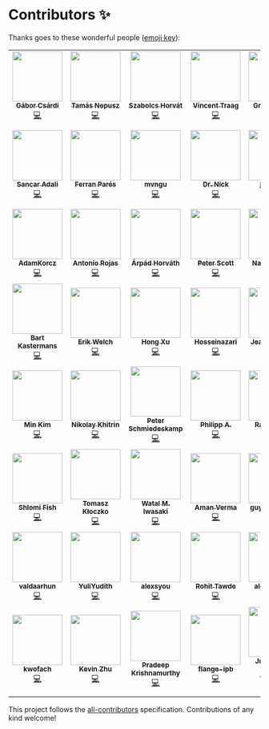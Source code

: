 # Contributors ✨

Thanks goes to these wonderful people ([emoji key](https://allcontributors.org/docs/en/emoji-key)):

<!-- ALL-CONTRIBUTORS-LIST:START - Do not remove or modify this section -->
<!-- prettier-ignore-start -->
<!-- markdownlint-disable -->
<table>
  <tr>
    <td align="center"><a href="https://github.com/gaborcsardi"><img src="https://avatars.githubusercontent.com/u/660288?v=4?s=100" width="100px;" alt=""/><br /><sub><b>Gábor Csárdi</b></sub></a><br /><a href="https://github.com/igraph/igraph/commits?author=gaborcsardi" title="Code">💻</a></td>
    <td align="center"><a href="https://collmot.com/"><img src="https://avatars.githubusercontent.com/u/195637?v=4?s=100" width="100px;" alt=""/><br /><sub><b>Tamás Nepusz</b></sub></a><br /><a href="https://github.com/igraph/igraph/commits?author=ntamas" title="Code">💻</a></td>
    <td align="center"><a href="http://szhorvat.net/"><img src="https://avatars.githubusercontent.com/u/1212871?v=4?s=100" width="100px;" alt=""/><br /><sub><b>Szabolcs Horvát</b></sub></a><br /><a href="https://github.com/igraph/igraph/commits?author=szhorvat" title="Code">💻</a></td>
    <td align="center"><a href="http://www.traag.net/"><img src="https://avatars.githubusercontent.com/u/6057804?v=4?s=100" width="100px;" alt=""/><br /><sub><b>Vincent Traag</b></sub></a><br /><a href="https://github.com/igraph/igraph/commits?author=vtraag" title="Code">💻</a></td>
    <td align="center"><a href="https://github.com/GroteGnoom"><img src="https://avatars.githubusercontent.com/u/8137208?v=4?s=100" width="100px;" alt=""/><br /><sub><b>GroteGnoom</b></sub></a><br /><a href="https://github.com/igraph/igraph/commits?author=GroteGnoom" title="Code">💻</a></td>
    <td align="center"><a href="https://fabilab.org/"><img src="https://avatars.githubusercontent.com/u/1200640?v=4?s=100" width="100px;" alt=""/><br /><sub><b>Fabio Zanini</b></sub></a><br /><a href="https://github.com/igraph/igraph/commits?author=iosonofabio" title="Code">💻</a></td>
    <td align="center"><a href="http://www.katzien.de/"><img src="https://avatars.githubusercontent.com/u/890156?v=4?s=100" width="100px;" alt=""/><br /><sub><b>Jan Katins</b></sub></a><br /><a href="https://github.com/igraph/igraph/commits?author=jankatins" title="Code">💻</a></td>
  </tr>
  <tr>
    <td align="center"><a href="https://github.com/adalisan"><img src="https://avatars.githubusercontent.com/u/1790714?v=4?s=100" width="100px;" alt=""/><br /><sub><b>Sancar Adali</b></sub></a><br /><a href="https://github.com/igraph/igraph/commits?author=adalisan" title="Code">💻</a></td>
    <td align="center"><a href="https://github.com/FerranPares"><img src="https://avatars.githubusercontent.com/u/9196604?v=4?s=100" width="100px;" alt=""/><br /><sub><b>Ferran Parés</b></sub></a><br /><a href="https://github.com/igraph/igraph/commits?author=FerranPares" title="Code">💻</a></td>
    <td align="center"><a href="https://github.com/mvngu"><img src="https://avatars.githubusercontent.com/u/362259?v=4?s=100" width="100px;" alt=""/><br /><sub><b>mvngu</b></sub></a><br /><a href="https://github.com/igraph/igraph/commits?author=mvngu" title="Code">💻</a></td>
    <td align="center"><a href="https://github.com/das-intensity"><img src="https://avatars.githubusercontent.com/u/12521554?v=4?s=100" width="100px;" alt=""/><br /><sub><b>Dr. Nick</b></sub></a><br /><a href="https://github.com/igraph/igraph/commits?author=das-intensity" title="Code">💻</a></td>
    <td align="center"><a href="https://github.com/jannick0"><img src="https://avatars.githubusercontent.com/u/6295579?v=4?s=100" width="100px;" alt=""/><br /><sub><b>jannick0</b></sub></a><br /><a href="https://github.com/igraph/igraph/commits?author=jannick0" title="Code">💻</a></td>
    <td align="center"><a href="https://www.rezozer.net/"><img src="https://avatars.githubusercontent.com/u/8476716?v=4?s=100" width="100px;" alt=""/><br /><sub><b>Jérôme Benoit</b></sub></a><br /><a href="https://github.com/igraph/igraph/commits?author=jgmbenoit" title="Code">💻</a></td>
    <td align="center"><a href="https://github.com/frederik-h"><img src="https://avatars.githubusercontent.com/u/22046314?v=4?s=100" width="100px;" alt=""/><br /><sub><b>Frederik Harwath</b></sub></a><br /><a href="https://github.com/igraph/igraph/commits?author=frederik-h" title="Code">💻</a></td>
  </tr>
  <tr>
    <td align="center"><a href="https://adalogics.com/"><img src="https://avatars.githubusercontent.com/u/44787359?v=4?s=100" width="100px;" alt=""/><br /><sub><b>AdamKorcz</b></sub></a><br /><a href="https://github.com/igraph/igraph/commits?author=AdamKorcz" title="Code">💻</a></td>
    <td align="center"><a href="https://github.com/antonio-rojas"><img src="https://avatars.githubusercontent.com/u/11243355?v=4?s=100" width="100px;" alt=""/><br /><sub><b>Antonio Rojas</b></sub></a><br /><a href="https://github.com/igraph/igraph/commits?author=antonio-rojas" title="Code">💻</a></td>
    <td align="center"><a href="https://pyedu.hu/arpad/"><img src="https://avatars.githubusercontent.com/u/951303?v=4?s=100" width="100px;" alt=""/><br /><sub><b>Árpád Horváth</b></sub></a><br /><a href="https://github.com/igraph/igraph/commits?author=horvatha" title="Code">💻</a></td>
    <td align="center"><a href="http://finger-tree.blogspot.com/"><img src="https://avatars.githubusercontent.com/u/406445?v=4?s=100" width="100px;" alt=""/><br /><sub><b>Peter Scott</b></sub></a><br /><a href="https://github.com/igraph/igraph/commits?author=PeterScott" title="Code">💻</a></td>
    <td align="center"><a href="https://github.com/naviddianati"><img src="https://avatars.githubusercontent.com/u/5558232?v=4?s=100" width="100px;" alt=""/><br /><sub><b>Navid Dianati</b></sub></a><br /><a href="https://github.com/igraph/igraph/commits?author=naviddianati" title="Code">💻</a></td>
    <td align="center"><a href="https://github.com/YasirKusay"><img src="https://avatars.githubusercontent.com/u/59812220?v=4?s=100" width="100px;" alt=""/><br /><sub><b>YasirKusay</b></sub></a><br /><a href="https://github.com/igraph/igraph/commits?author=YasirKusay" title="Code">💻</a></td>
    <td align="center"><a href="http://heal.heuristiclab.com/team/beham"><img src="https://avatars.githubusercontent.com/u/5585242?v=4?s=100" width="100px;" alt=""/><br /><sub><b>Andreas Beham</b></sub></a><br /><a href="https://github.com/igraph/igraph/commits?author=abeham" title="Code">💻</a></td>
  </tr>
  <tr>
    <td align="center"><a href="http://kasterma.net/"><img src="https://avatars.githubusercontent.com/u/421437?v=4?s=100" width="100px;" alt=""/><br /><sub><b>Bart Kastermans</b></sub></a><br /><a href="https://github.com/igraph/igraph/commits?author=kasterma" title="Code">💻</a></td>
    <td align="center"><a href="https://twitter.com/eriknwelch"><img src="https://avatars.githubusercontent.com/u/2058401?v=4?s=100" width="100px;" alt=""/><br /><sub><b>Erik Welch</b></sub></a><br /><a href="https://github.com/igraph/igraph/commits?author=eriknw" title="Code">💻</a></td>
    <td align="center"><a href="https://www.topbug.net/"><img src="https://avatars.githubusercontent.com/u/325476?v=4?s=100" width="100px;" alt=""/><br /><sub><b>Hong Xu</b></sub></a><br /><a href="https://github.com/igraph/igraph/commits?author=xuhdev" title="Code">💻</a></td>
    <td align="center"><a href="https://github.com/Hosseinazari"><img src="https://avatars.githubusercontent.com/u/971459?v=4?s=100" width="100px;" alt=""/><br /><sub><b>Hosseinazari</b></sub></a><br /><a href="https://github.com/igraph/igraph/commits?author=Hosseinazari" title="Code">💻</a></td>
    <td align="center"><a href="https://jmonlong.github.io/"><img src="https://avatars.githubusercontent.com/u/5704457?v=4?s=100" width="100px;" alt=""/><br /><sub><b>Jean Monlong</b></sub></a><br /><a href="https://github.com/igraph/igraph/commits?author=jmonlong" title="Code">💻</a></td>
    <td align="center"><a href="https://github.com/Keivin98"><img src="https://avatars.githubusercontent.com/u/31882637?v=4?s=100" width="100px;" alt=""/><br /><sub><b>Keivin98</b></sub></a><br /><a href="https://github.com/igraph/igraph/commits?author=Keivin98" title="Code">💻</a></td>
    <td align="center"><a href="https://araujo88.medium.com/"><img src="https://avatars.githubusercontent.com/u/46436462?v=4?s=100" width="100px;" alt=""/><br /><sub><b>Leonardo de Araujo</b></sub></a><br /><a href="https://github.com/igraph/igraph/commits?author=araujo88" title="Code">💻</a></td>
  </tr>
  <tr>
    <td align="center"><a href="https://github.com/msk"><img src="https://avatars.githubusercontent.com/u/19195?v=4?s=100" width="100px;" alt=""/><br /><sub><b>Min Kim</b></sub></a><br /><a href="https://github.com/igraph/igraph/commits?author=msk" title="Code">💻</a></td>
    <td align="center"><a href="https://github.com/khitrin"><img src="https://avatars.githubusercontent.com/u/25713847?v=4?s=100" width="100px;" alt=""/><br /><sub><b>Nikolay Khitrin</b></sub></a><br /><a href="https://github.com/igraph/igraph/commits?author=khitrin" title="Code">💻</a></td>
    <td align="center"><a href="https://github.com/pschmied"><img src="https://avatars.githubusercontent.com/u/1065905?v=4?s=100" width="100px;" alt=""/><br /><sub><b>Peter Schmiedeskamp</b></sub></a><br /><a href="https://github.com/igraph/igraph/commits?author=pschmied" title="Code">💻</a></td>
    <td align="center"><a href="https://phil.red/"><img src="https://avatars.githubusercontent.com/u/291575?v=4?s=100" width="100px;" alt=""/><br /><sub><b>Philipp A.</b></sub></a><br /><a href="https://github.com/igraph/igraph/commits?author=flying-sheep" title="Code">💻</a></td>
    <td align="center"><a href="https://www.linkedin.com/in/ramy-saied-0415b810b/"><img src="https://avatars.githubusercontent.com/u/22375919?v=4?s=100" width="100px;" alt=""/><br /><sub><b>Ramy Saied</b></sub></a><br /><a href="https://github.com/igraph/igraph/commits?author=RamySaied1" title="Code">💻</a></td>
    <td align="center"><a href="https://github.com/dotlambda"><img src="https://avatars.githubusercontent.com/u/6806011?v=4?s=100" width="100px;" alt=""/><br /><sub><b>Robert Schütz</b></sub></a><br /><a href="https://github.com/igraph/igraph/commits?author=dotlambda" title="Code">💻</a></td>
    <td align="center"><a href="https://github.com/ryanduffin"><img src="https://avatars.githubusercontent.com/u/5711508?v=4?s=100" width="100px;" alt=""/><br /><sub><b>Ryan Duffin</b></sub></a><br /><a href="https://github.com/igraph/igraph/commits?author=ryanduffin" title="Code">💻</a></td>
  </tr>
  <tr>
    <td align="center"><a href="http://www.shlomifish.org/"><img src="https://avatars.githubusercontent.com/u/3150?v=4?s=100" width="100px;" alt=""/><br /><sub><b>Shlomi Fish</b></sub></a><br /><a href="https://github.com/igraph/igraph/commits?author=shlomif" title="Code">💻</a></td>
    <td align="center"><a href="https://github.com/kloczek"><img src="https://avatars.githubusercontent.com/u/31284574?v=4?s=100" width="100px;" alt=""/><br /><sub><b>Tomasz Kłoczko</b></sub></a><br /><a href="https://github.com/igraph/igraph/commits?author=kloczek" title="Code">💻</a></td>
    <td align="center"><a href="https://heavywatal.github.io/"><img src="https://avatars.githubusercontent.com/u/1431267?v=4?s=100" width="100px;" alt=""/><br /><sub><b>Watal M. Iwasaki</b></sub></a><br /><a href="https://github.com/igraph/igraph/commits?author=heavywatal" title="Code">💻</a></td>
    <td align="center"><a href="https://github.com/nograpes"><img src="https://avatars.githubusercontent.com/u/2967973?v=4?s=100" width="100px;" alt=""/><br /><sub><b>Aman Verma</b></sub></a><br /><a href="https://github.com/igraph/igraph/commits?author=nograpes" title="Code">💻</a></td>
    <td align="center"><a href="https://github.com/guyroznb"><img src="https://avatars.githubusercontent.com/u/55619320?v=4?s=100" width="100px;" alt=""/><br /><sub><b>guy rozenberg</b></sub></a><br /><a href="https://github.com/igraph/igraph/commits?author=guyroznb" title="Code">💻</a></td>
    <td align="center"><a href="http://linkedin.com/in/artemvl"><img src="https://avatars.githubusercontent.com/u/6162969?v=4?s=100" width="100px;" alt=""/><br /><sub><b>Artem V L</b></sub></a><br /><a href="https://github.com/igraph/igraph/commits?author=luav" title="Code">💻</a></td>
    <td align="center"><a href="https://github.com/Katterrina"><img src="https://avatars.githubusercontent.com/u/31630249?v=4?s=100" width="100px;" alt=""/><br /><sub><b>Kateřina Č.</b></sub></a><br /><a href="https://github.com/igraph/igraph/commits?author=Katterrina" title="Code">💻</a></td>
  </tr>
  <tr>
    <td align="center"><a href="https://github.com/valdaarhun"><img src="https://avatars.githubusercontent.com/u/39989901?v=4?s=100" width="100px;" alt=""/><br /><sub><b>valdaarhun</b></sub></a><br /><a href="https://github.com/igraph/igraph/commits?author=valdaarhun" title="Code">💻</a></td>
    <td align="center"><a href="https://github.com/YuliYudith"><img src="https://avatars.githubusercontent.com/u/54366258?v=4?s=100" width="100px;" alt=""/><br /><sub><b>YuliYudith</b></sub></a><br /><a href="https://github.com/igraph/igraph/commits?author=YuliYudith" title="Code">💻</a></td>
    <td align="center"><a href="https://github.com/alexsyou"><img src="https://avatars.githubusercontent.com/u/54590871?v=4?s=100" width="100px;" alt=""/><br /><sub><b>alexsyou</b></sub></a><br /><a href="https://github.com/igraph/igraph/commits?author=alexsyou" title="Code">💻</a></td>
    <td align="center"><a href="https://github.com/rohitt28"><img src="https://avatars.githubusercontent.com/u/67415747?v=4?s=100" width="100px;" alt=""/><br /><sub><b>Rohit Tawde</b></sub></a><br /><a href="https://github.com/igraph/igraph/commits?author=rohitt28" title="Code">💻</a></td>
    <td align="center"><a href="https://github.com/alexperrone"><img src="https://avatars.githubusercontent.com/u/4990236?v=4?s=100" width="100px;" alt=""/><br /><sub><b>alexperrone</b></sub></a><br /><a href="https://github.com/igraph/igraph/commits?author=alexperrone" title="Code">💻</a></td>
    <td align="center"><a href="https://github.com/borsgeorgica"><img src="https://avatars.githubusercontent.com/u/15649138?v=4?s=100" width="100px;" alt=""/><br /><sub><b>Georgica Bors</b></sub></a><br /><a href="https://github.com/igraph/igraph/commits?author=borsgeorgica" title="Code">💻</a></td>
    <td align="center"><a href="https://www.linkedin.com/in/meet-patel-b1329a16b/"><img src="https://avatars.githubusercontent.com/u/63169740?v=4?s=100" width="100px;" alt=""/><br /><sub><b>MEET PATEL</b></sub></a><br /><a href="https://github.com/igraph/igraph/commits?author=meetpatel0963" title="Code">💻</a></td>
  </tr>
  <tr>
    <td align="center"><a href="https://github.com/kwofach"><img src="https://avatars.githubusercontent.com/u/97578264?v=4?s=100" width="100px;" alt=""/><br /><sub><b>kwofach</b></sub></a><br /><a href="https://github.com/igraph/igraph/commits?author=kwofach" title="Code">💻</a></td>
    <td align="center"><a href="https://github.com/Gomango999"><img src="https://avatars.githubusercontent.com/u/37771462?v=4?s=100" width="100px;" alt=""/><br /><sub><b>Kevin Zhu</b></sub></a><br /><a href="https://github.com/igraph/igraph/commits?author=Gomango999" title="Code">💻</a></td>
    <td align="center"><a href="https://github.com/pradkrish"><img src="https://avatars.githubusercontent.com/u/47261443?v=4?s=100" width="100px;" alt=""/><br /><sub><b>Pradeep Krishnamurthy</b></sub></a><br /><a href="https://github.com/igraph/igraph/commits?author=pradkrish" title="Code">💻</a></td>
    <td align="center"><a href="https://github.com/flange-ipb"><img src="https://avatars.githubusercontent.com/u/34936695?v=4?s=100" width="100px;" alt=""/><br /><sub><b>flange-ipb</b></sub></a><br /><a href="https://github.com/igraph/igraph/commits?author=flange-ipb" title="Code">💻</a></td>
    <td align="center"><a href="http://goo.gl/IlWG8U"><img src="https://avatars.githubusercontent.com/u/500?v=4?s=100" width="100px;" alt=""/><br /><sub><b>Juan Julián Merelo Guervós</b></sub></a><br /><a href="https://github.com/igraph/igraph/commits?author=JJ" title="Code">💻</a></td>
    <td align="center"><a href="https://github.com/rfulekjames"><img src="https://avatars.githubusercontent.com/u/54232342?v=4?s=100" width="100px;" alt=""/><br /><sub><b>Radoslav Fulek</b></sub></a><br /><a href="https://github.com/igraph/igraph/commits?author=rfulekjames" title="Code">💻</a></td>
    <td align="center"><a href="https://github.com/professorcode1"><img src="https://avatars.githubusercontent.com/u/42749164?v=4?s=100" width="100px;" alt=""/><br /><sub><b>professorcode1</b></sub></a><br /><a href="https://github.com/igraph/igraph/commits?author=professorcode1" title="Code">💻</a></td>
  </tr>
</table>

<!-- markdownlint-restore -->
<!-- prettier-ignore-end -->

<!-- ALL-CONTRIBUTORS-LIST:END -->

This project follows the [all-contributors](https://github.com/all-contributors/all-contributors) specification. Contributions of any kind welcome!
